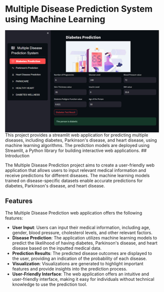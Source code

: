 # Multiple Disease Prediction System using Machine Learning
<img align="right" alt="coding" width="800" src="Screenshot%202025-03-18%20184722.png">
This project provides a streamlit web application for predicting multiple diseases, including diabetes, Parkinson's disease, and heart disease, using machine learning algorithms. The prediction models are deployed using Streamlit, a Python library for building interactive web applications.
## Introduction

The Multiple Disease Prediction project aims to create a user-friendly web application that allows users to input relevant medical information and receive predictions for different diseases. The machine learning models trained on disease-specific datasets enable accurate predictions for diabetes, Parkinson's disease, and heart disease.

## Features

The Multiple Disease Prediction web application offers the following features:

- **User Input**: Users can input their medical information, including age, gender, blood pressure, cholesterol levels, and other relevant factors.
- **Disease Prediction**: The application utilizes machine learning models to predict the likelihood of having diabetes, Parkinson's disease, and heart disease based on the inputted medical data.
- **Prediction Results**: The predicted disease outcomes are displayed to the user, providing an indication of the probability of each disease.
- **Visualization**: Visualizations are generated to highlight important features and provide insights into the prediction process.
- **User-Friendly Interface**: The web application offers an intuitive and user-friendly interface, making it easy for individuals without technical knowledge to use the prediction tool.

